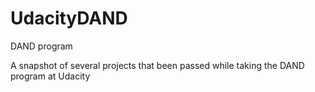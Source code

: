 # UdacityDAND
DAND program

A snapshot of several projects that been passed while taking the DAND program at Udacity
